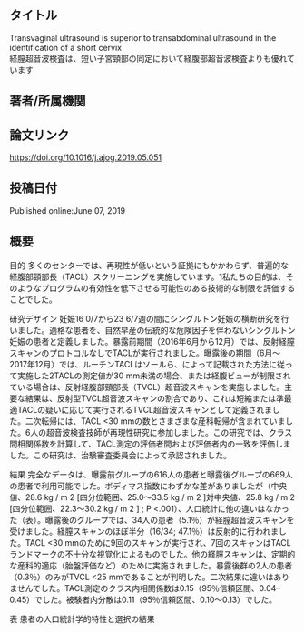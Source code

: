 ## タイトル
Transvaginal ultrasound is superior to transabdominal ultrasound in the identification of a short cervix  
経膣超音波検査は、短い子宮頸部の同定において経腹部超音波検査よりも優れています

## 著者/所属機関

## 論文リンク
https://doi.org/10.1016/j.ajog.2019.05.051

## 投稿日付
Published online:June 07, 2019

## 概要
目的
多くのセンターでは、再現性が低いという証拠にもかかわらず、普遍的な経腹部頸部長（TACL）スクリーニングを実施しています。1私たちの目的は、そのようなプログラムの有効性を低下させる可能性のある技術的な制限を評価することでした。

研究デザイン
妊娠16 0/7から23 6/7週の間にシングルトン妊娠の横断研究を行いました。適格な患者を、自然早産の伝統的な危険因子を伴わないシングルトン妊娠の患者と定義しました。暴露前期間（2016年6月から12月）では、反射経膣スキャンのプロトコルなしでTACLが実行されました。曝露後の期間（6月〜2017年12月）では、ルーチンTACLはソールら、によって記載された方法に従って実施した2TACLの測定値が30 mm未満の場合、または経腹ビューが制限されている場合は、反射経腹部頸部長（TVCL）超音波スキャンを実施しました。主要な結果は、反射型TVCL超音波スキャンの割合であり、これは短縮または準最適TACLの疑いに応じて実行されるTVCL超音波スキャンとして定義されました。二次転帰には、TACL <30 mmの数とさまざまな産科転帰が含まれていました。6人の超音波検査技師が再現性研究に参加しました。この研究では、クラス間相関係数を計算して、TACL測定の評価者間および評価者内の一致を評価しました。この研究は、治験審査委員会によって承認されました。

結果
完全なデータは、曝露前グループの616人の患者と曝露後グループの669人の患者で利用可能でした。ボディマス指数にわずかな差がありましたが（中央値、28.6 kg / m 2 [四分位範囲、25.0〜33.5 kg / m 2 ]対中央値、25.8 kg / m 2 [四分位範囲、22.3〜30.2 kg / m 2 ] ; P <.001）、人口統計に他の違いはなかった（表）。曝露後のグループでは、34人の患者（5.1％）が経膣超音波スキャンを受けました。経膣スキャンのほぼ半分（16/34; 47.1％）は反射的に行われました。TACL <30 mmのために9回のスキャンが実行され、7回のスキャンはTACLランドマークの不十分な視覚化によるものでした。他の経膣スキャンは、定期的な産科的適応（胎盤評価など）のために実施されました。暴露後群の2人の患者（0.3％）のみがTVCL <25 mmであることが判明した。二次結果に違いはありませんでした。TACL測定のクラス内相関係数は0.15（95％信頼区間、0.04–0.45）でした。被験者内分散は0.11（95％信頼区間、0.10〜0.13）でした。

表
患者の人口統計学的特性と選択の結果
